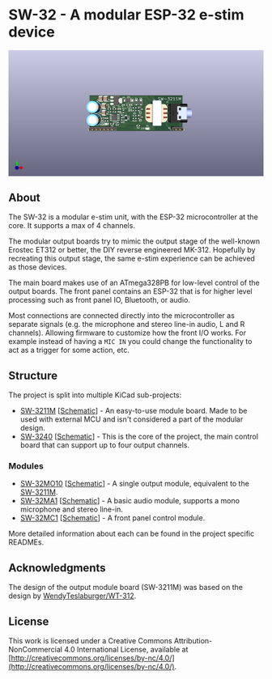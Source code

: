 # SW-32 - A modular ESP-32 e-stim device
<img align="center" src="doc/images/SW-3211M.png"/>

## About
The SW-32 is a modular e-stim unit, with the ESP-32 microcontroller at the core. It supports a max of 4 channels.

The modular output boards try to mimic the output stage of the well-known Erostec ET312 or better, the DIY reverse engineered MK-312. 
Hopefully by recreating this output stage, the same e-stim experience can be achieved as those devices.

The main board makes use of an ATmega328PB for low-level control of the output boards. The front panel contains an ESP-32 that is for higher level processing such as front panel IO, Bluetooth, or audio.

Most connections are connected directly into the microcontroller as separate signals (e.g. the microphone and stereo line-in audio, L and R channels). Allowing firmware to customize how the front I/O works.
For example instead of having a `MIC IN` you could change the functionality to act as a trigger for some action, etc.

## Structure
The project is split into multiple KiCad sub-projects:
- [SW-3211M](/hardware/pcb/SW-3211M) [[Schematic](/hardware/pcb/SW-3211M/SW-3211M.pdf)] - An easy-to-use module board. Made to be used with external MCU and isn't considered a part of the modular design.
- [SW-3240](/hardware/pcb/SW-3240) [[Schematic](/hardware/pcb/SW-3240/SW-3240.pdf)] - This is the core of the project, the main control board that can support up to four output channels.

### Modules
- [SW-32MO10](/hardware/pcb/modules/output/SW-32MO10) [[Schematic](/hardware/pcb/modules/output/SW-32MO10/SW-32MO10.pdf)] - A single output module, equivalent to the [SW-3211M](/hardware/pcb/SW-3211M).
- [SW-32MA1](/hardware/pcb/modules/audio/SW-32MA1) [[Schematic](/hardware/pcb/modules/audio/SW-32MA1/SW-32MA1.pdf)] - A basic audio module, supports a mono microphone and stereo line-in.
- [SW-32MC1](/hardware/pcb/modules/control/SW-32MC1) [[Schematic](/hardware/pcb/modules/control/SW-32MC1/SW-32MC1.pdf)] - A front panel control module.

More detailed information about each can be found in the project specific READMEs.

## Acknowledgments
The design of the output module board (SW-3211M) was based on the design by [WendyTeslaburger/WT-312](https://github.com/WendyTeslaburger/WT-312).

## License
This work is licensed under a Creative Commons Attribution-NonCommercial 4.0 International License, available at
[http://creativecommons.org/licenses/by-nc/4.0/](http://creativecommons.org/licenses/by-nc/4.0/).
